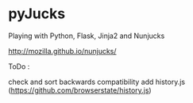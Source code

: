 pyJucks
=======

Playing with Python, Flask, Jinja2 and Nunjucks 

http://mozilla.github.io/nunjucks/

ToDo :

check and sort backwards compatibility
add history.js (https://github.com/browserstate/history.js)
